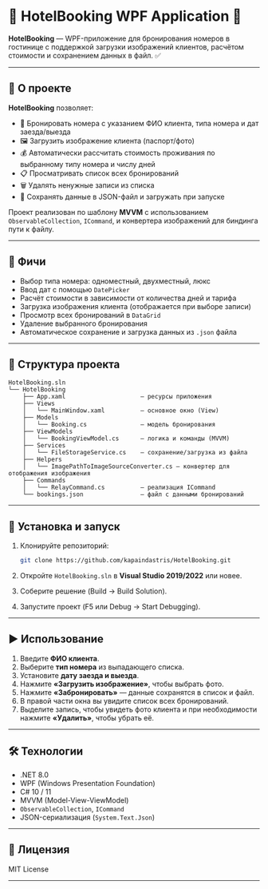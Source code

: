 

# 🏨 HotelBooking WPF Application 🏨

**HotelBooking** — WPF-приложение для бронирования номеров в гостинице с поддержкой загрузки изображений клиентов, расчётом стоимости и сохранением данных в файл. ✅

---

## 🎯 О проекте

**HotelBooking** позволяет:

* 🧾 Бронировать номера с указанием ФИО клиента, типа номера и дат заезда/выезда
* 🖼 Загрузить изображение клиента (паспорт/фото)
* 💰 Автоматически рассчитать стоимость проживания по выбранному типу номера и числу дней
* 📋 Просматривать список всех бронирований
* 🗑 Удалять ненужные записи из списка
* 💾 Сохранять данные в JSON-файл и загружать при запуске

Проект реализован по шаблону **MVVM** с использованием `ObservableCollection`, `ICommand`, и конвертера изображений для биндинга пути к файлу.

---

## 🚀 Фичи

* Выбор типа номера: одноместный, двухместный, люкс
* Ввод дат с помощью `DatePicker`
* Расчёт стоимости в зависимости от количества дней и тарифа
* Загрузка изображения клиента (отображается при выборе записи)
* Просмотр всех бронирований в `DataGrid`
* Удаление выбранного бронирования
* Автоматическое сохранение и загрузка данных из `.json` файла

---

## 📂 Структура проекта

```
HotelBooking.sln
└── HotelBooking
    ├── App.xaml                     – ресурсы приложения
    ├── Views
    │   └── MainWindow.xaml          – основное окно (View)
    ├── Models
    │   └── Booking.cs               – модель бронирования
    ├── ViewModels
    │   └── BookingViewModel.cs      – логика и команды (MVVM)
    ├── Services
    │   └── FileStorageService.cs    – сохранение/загрузка из файла
    ├── Helpers
    │   └── ImagePathToImageSourceConverter.cs – конвертер для отображения изображения
    ├── Commands
    │   └── RelayCommand.cs          – реализация ICommand
    └── bookings.json                – файл с данными бронирований
```

---

## 🔧 Установка и запуск

1. Клонируйте репозиторий:

   ```bash
   git clone https://github.com/kapaindastris/HotelBooking.git
   ```

2. Откройте `HotelBooking.sln` в **Visual Studio 2019/2022** или новее.

3. Соберите решение (Build → Build Solution).

4. Запустите проект (F5 или Debug → Start Debugging).

---

## ▶️ Использование

1. Введите **ФИО клиента**.
2. Выберите **тип номера** из выпадающего списка.
3. Установите **дату заезда и выезда**.
4. Нажмите **«Загрузить изображение»**, чтобы выбрать фото.
5. Нажмите **«Забронировать»** — данные сохранятся в список и файл.
6. В правой части окна вы увидите список всех бронирований.
7. Выделите запись, чтобы увидеть фото клиента и при необходимости нажмите **«Удалить»**, чтобы убрать её.

---

## 🛠 Технологии

* .NET 8.0
* WPF (Windows Presentation Foundation)
* C# 10 / 11
* MVVM (Model-View-ViewModel)
* `ObservableCollection`, `ICommand`
* JSON-сериализация (`System.Text.Json`)

---

## 📄 Лицензия

MIT License 

---

